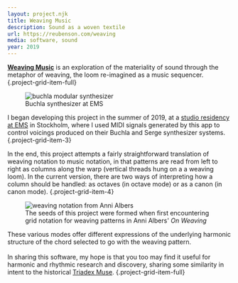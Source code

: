 ```yaml
---
layout: project.njk
title: Weaving Music
description: Sound as a woven textile
url: https://reubenson.com/weaving
media: software, sound
year: 2019
---
```


**[Weaving Music](/weaving)** is an exploration of the materiality of sound through the metaphor of weaving, the loom re-imagined as a music sequencer.
{.project-grid-item-full}

<figure class="project-grid-item-3">
  <img src="https://reubenson-portfolio.s3.us-east-1.amazonaws.com/assets/buchla.jpg" alt="buchla modular synthesizer" class="flex-half">
  <!-- <img src="https://reubenson-portfolio.s3.us-east-1.amazonaws.com/assets/serge.jpg" alt="serge modular synthesizer" class="flex-half"> -->
  <figcaption>Buchla synthesizer at EMS</figcaption>
</figure>

I began developing this project in the summer of 2019, at a <a href="https://elektronmusikstudion.se/composers/2019/1013-reuben-son-ems-10-19-june-2019">studio residency at EMS</a> in Stockholm, where I used MIDI signals generated by this app to control voicings produced on their Buchla and Serge synthesizer systems.
{.project-grid-item-3}

In the end, this project attempts a fairly straightforward translation of weaving notation to music notation, in that patterns are read from left to right as columns along the warp (vertical threads hung on a a weaving loom). In the current version, there are two ways of interpreting how a column should be handled: as octaves (in octave mode) or as a canon (in canon mode).
{.project-grid-item-4}

<figure class="project-grid-item-2">
  <img src="https://reubenson-portfolio.s3.us-east-1.amazonaws.com/assets/on-weaving.jpeg" alt="weaving notation from Anni Albers" class="">
  <figcaption>The seeds of this project were formed when first encountering grid notation for weaving patterns in Anni Albers' <em>On Weaving</em></figcaption>
</figure>

These various modes offer different expressions of the underlying harmonic structure of the chord selected to go with the weaving pattern. <br/><br/> In sharing this software, my hope is that you too may find it useful for harmonic and rhythmic research and discovery, sharing some similarity in intent to the historical [Triadex Muse](https://till.com/articles/muse/).
{.project-grid-item-full}

<!-- <figure>
  <video width="600" height="auto">
    <source src="https://reubenson-portfolio.s3.us-east-1.amazonaws.com/assets/buchla-clip.mp4" type="video/mp4">
  </video>
  <figcaption>
    Video by the artist of the Buchla synthesizer at EMS playing a simple melody produced with <em>Weaving</em>
  </figcaption>
</figure> -->

